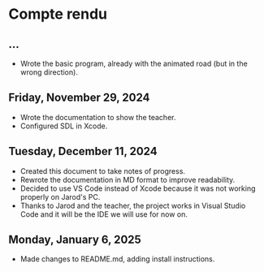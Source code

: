 # Compte rendu
## ...
- Wrote the basic program, already with the animated road (but in the wrong direction).

## Friday, November 29, 2024
- Wrote the documentation to show the teacher.
- Configured SDL in Xcode.

## Tuesday, December 11, 2024
- Created this document to take notes of progress.
- Rewrote the documentation in MD format to improve readability.
- Decided to use VS Code instead of Xcode because it was not working properly on Jarod's PC.
- Thanks to Jarod and the teacher, the project works in Visual Studio Code and it will be the IDE we will use for now on.

## Monday, January 6, 2025
- Made changes to README.md, adding install instructions.